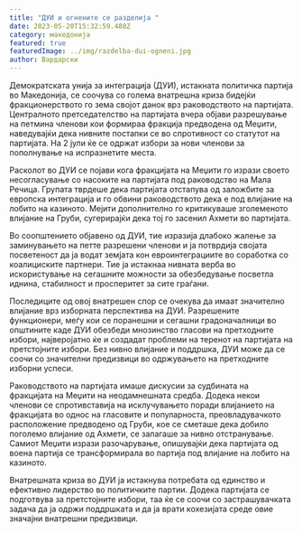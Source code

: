 ```yaml
---
title: "ДУИ и огнените се разделија "
date: 2023-05-20T15:32:59.488Z
category: македонија
featured: true
featuredImage: ../img/razdelba-dui-ogneni.jpg
author: Вардарски
---
```

Демократската унија за интеграција (ДУИ), истакната политичка партија во Македонија, се соочува со голема внатрешна криза бидејќи фракционерството го зема својот данок врз раководството на партијата. Централното претседателство на партијата вчера објави разрешување на петмина членови кои формираа фракција предводена од Меџити, наведувајќи дека нивните постапки се во спротивност со статутот на партијата. На 2 јули ќе се одржат избори за нови членови за пополнување на испразнетите места.

Расколот во ДУИ се појави кога фракцијата на Меџити го изрази своето несогласување со насоките на партијата под раководство на Мала Речица. Групата тврдеше дека партијата отстапува од заложбите за европска интеграција и го обвини раководството дека е под влијание на лобито на казиното. Мејити дополнително го критикуваше зголеменото влијание на Груби, сугерирајќи дека тој го засенил Ахмети во партијата.

Во соопштението објавено од ДУИ, тие изразија длабоко жалење за заминувањето на петте разрешени членови и ја потврдија својата посветеност да ја водат земјата кон евроинтеграциите во соработка со коалициските партнери. Тие ја истакнаа нивната верба во искористување на сегашните можности за обезбедување посветла иднина, стабилност и просперитет за сите граѓани.

Последиците од овој внатрешен спор се очекува да имаат значително влијание врз изборната перспектива на ДУИ. Разрешените функционери, меѓу кои се поранешни и сегашни градоначалници во општините каде ДУИ обезбеди мнозинство гласови на претходните избори, најверојатно ќе и создадат проблеми на теренот на партијата на претстојните избори. Без нивно влијание и поддршка, ДУИ може да се соочи со значителни предизвици во одржувањето на претходните изборни успеси.

Раководството на партијата имаше дискусии за судбината на фракцијата на Меџити на неодамнешната средба. Додека некои членови се спротивставија на исклучувањето поради влијанието на фракцијата во однос на гласовите и популарноста, преовладувачкото расположение предводено од Груби, кое се сметаше дека добило поголемо влијание од Ахмети, се залагаше за нивно отстранување. Самиот Меџити изрази разочарување, опишувајќи дека партијата од воена партија се трансформирала во партија под влијание на лобито на казиното.

Внатрешната криза во ДУИ ја истакнува потребата од единство и ефективно лидерство во политичките партии. Додека партијата се подготвува за претстојните избори, таа ќе се соочи со застрашувачката задача да ја одржи поддршката и да ја врати кохезијата среде овие значајни внатрешни предизвици.